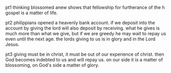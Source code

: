 pt1
thinking blossomed anew shows that fellowship for furtherance of the h
gospel is a matter of life.

pt2
philippians opened a heavenly bank account. if we deposit into the account by giving the lord will also deposit by receiving. what he gives is much more than what we give, but if we are greedy he may wait to repay us even until the next age.
the lords giving to us is in glory and in the Lord Jesus.

pt3
giving must be in christ, it must be out of our experience of christ. then God becomes indebted to us and will repay us. on our side it is a matter of blossoming, on God's side a matter of glory.
